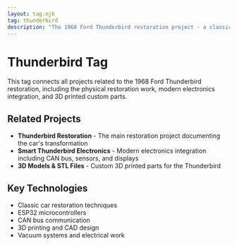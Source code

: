 ```yaml
---
layout: tag.njk
tag: thunderbird
description: "The 1968 Ford Thunderbird restoration project - a classic car restoration journey with modern electronics integration"
---
```


# Thunderbird Tag

This tag connects all projects related to the 1968 Ford Thunderbird restoration, including the physical restoration work, modern electronics integration, and 3D printed custom parts.

## Related Projects

- **Thunderbird Restoration** - The main restoration project documenting the car's transformation
- **Smart Thunderbird Electronics** - Modern electronics integration including CAN bus, sensors, and displays
- **3D Models & STL Files** - Custom 3D printed parts for the Thunderbird

## Key Technologies

- Classic car restoration techniques
- ESP32 microcontrollers
- CAN bus communication
- 3D printing and CAD design
- Vacuum systems and electrical work
